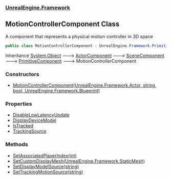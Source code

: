 ### [UnrealEngine.Framework](./UnrealEngine-Framework.md 'UnrealEngine.Framework')
## MotionControllerComponent Class
A component that represents a physical motion controller in 3D space  
```csharp
public class MotionControllerComponent : UnrealEngine.Framework.PrimitiveComponent
```
Inheritance [System.Object](https://docs.microsoft.com/en-us/dotnet/api/System.Object 'System.Object') &#129106; [ActorComponent](./ActorComponent.md 'UnrealEngine.Framework.ActorComponent') &#129106; [SceneComponent](./SceneComponent.md 'UnrealEngine.Framework.SceneComponent') &#129106; [PrimitiveComponent](./PrimitiveComponent.md 'UnrealEngine.Framework.PrimitiveComponent') &#129106; MotionControllerComponent  
### Constructors
- [MotionControllerComponent(UnrealEngine.Framework.Actor, string, bool, UnrealEngine.Framework.Blueprint)](./MotionControllerComponent-MotionControllerComponent(Actor_string_bool_Blueprint).md 'UnrealEngine.Framework.MotionControllerComponent.MotionControllerComponent(UnrealEngine.Framework.Actor, string, bool, UnrealEngine.Framework.Blueprint)')
### Properties
- [DisableLowLatencyUpdate](./MotionControllerComponent-DisableLowLatencyUpdate.md 'UnrealEngine.Framework.MotionControllerComponent.DisableLowLatencyUpdate')
- [DisplayDeviceModel](./MotionControllerComponent-DisplayDeviceModel.md 'UnrealEngine.Framework.MotionControllerComponent.DisplayDeviceModel')
- [IsTracked](./MotionControllerComponent-IsTracked.md 'UnrealEngine.Framework.MotionControllerComponent.IsTracked')
- [TrackingSource](./MotionControllerComponent-TrackingSource.md 'UnrealEngine.Framework.MotionControllerComponent.TrackingSource')
### Methods
- [SetAssociatedPlayerIndex(int)](./MotionControllerComponent-SetAssociatedPlayerIndex(int).md 'UnrealEngine.Framework.MotionControllerComponent.SetAssociatedPlayerIndex(int)')
- [SetCustomDisplayMesh(UnrealEngine.Framework.StaticMesh)](./MotionControllerComponent-SetCustomDisplayMesh(StaticMesh).md 'UnrealEngine.Framework.MotionControllerComponent.SetCustomDisplayMesh(UnrealEngine.Framework.StaticMesh)')
- [SetDisplayModelSource(string)](./MotionControllerComponent-SetDisplayModelSource(string).md 'UnrealEngine.Framework.MotionControllerComponent.SetDisplayModelSource(string)')
- [SetTrackingMotionSource(string)](./MotionControllerComponent-SetTrackingMotionSource(string).md 'UnrealEngine.Framework.MotionControllerComponent.SetTrackingMotionSource(string)')
